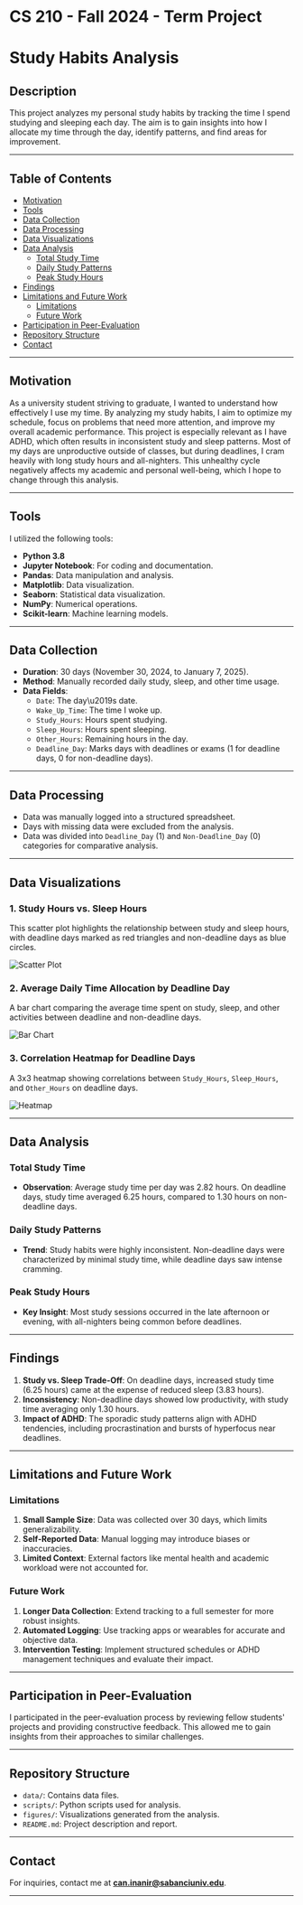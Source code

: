 # CS 210 - Fall 2024 - Term Project
# Study Habits Analysis

## Description

This project analyzes my personal study habits by tracking the time I spend studying and sleeping each day. The aim is to gain insights into how I allocate my time through the day, identify patterns, and find areas for improvement.

---

## Table of Contents

- [Motivation](#motivation)
- [Tools](#tools)
- [Data Collection](#data-collection)
- [Data Processing](#data-processing)
- [Data Visualizations](#data-visualizations)
- [Data Analysis](#data-analysis)
  - [Total Study Time](#total-study-time)
  - [Daily Study Patterns](#daily-study-patterns)
  - [Peak Study Hours](#peak-study-hours)
- [Findings](#findings)
- [Limitations and Future Work](#limitations-and-future-work)
  - [Limitations](#limitations)
  - [Future Work](#future-work)
- [Participation in Peer-Evaluation](#participation-in-peer-evaluation)
- [Repository Structure](#repository-structure)
- [Contact](#contact)

---

## Motivation

As a university student striving to graduate, I wanted to understand how effectively I use my time. By analyzing my study habits, I aim to optimize my schedule, focus on problems that need more attention, and improve my overall academic performance. This project is especially relevant as I have ADHD, which often results in inconsistent study and sleep patterns. Most of my days are unproductive outside of classes, but during deadlines, I cram heavily with long study hours and all-nighters. This unhealthy cycle negatively affects my academic and personal well-being, which I hope to change through this analysis.

---

## Tools

I utilized the following tools:
- **Python 3.8**
- **Jupyter Notebook**: For coding and documentation.
- **Pandas**: Data manipulation and analysis.
- **Matplotlib**: Data visualization.
- **Seaborn**: Statistical data visualization.
- **NumPy**: Numerical operations.
- **Scikit-learn**: Machine learning models.

---

## Data Collection

- **Duration**: 30 days (November 30, 2024, to January 7, 2025).
- **Method**: Manually recorded daily study, sleep, and other time usage.
- **Data Fields**:
  - `Date`: The day\u2019s date.
  - `Wake_Up_Time`: The time I woke up.
  - `Study_Hours`: Hours spent studying.
  - `Sleep_Hours`: Hours spent sleeping.
  - `Other_Hours`: Remaining hours in the day.
  - `Deadline_Day`: Marks days with deadlines or exams (1 for deadline days, 0 for non-deadline days).

---

## Data Processing

- Data was manually logged into a structured spreadsheet.
- Days with missing data were excluded from the analysis.
- Data was divided into `Deadline_Day` (1) and `Non-Deadline_Day` (0) categories for comparative analysis.

---

## Data Visualizations

### 1. Study Hours vs. Sleep Hours
This scatter plot highlights the relationship between study and sleep hours, with deadline days marked as red triangles and non-deadline days as blue circles.

![Scatter Plot](figures/scatterplot.png)

### 2. Average Daily Time Allocation by Deadline Day
A bar chart comparing the average time spent on study, sleep, and other activities between deadline and non-deadline days.

![Bar Chart](figures/barchart.png)

### 3. Correlation Heatmap for Deadline Days
A 3x3 heatmap showing correlations between `Study_Hours`, `Sleep_Hours`, and `Other_Hours` on deadline days.

![Heatmap](figures/corheat1.png)

---

## Data Analysis

### Total Study Time

- **Observation**: Average study time per day was 2.82 hours. On deadline days, study time averaged 6.25 hours, compared to 1.30 hours on non-deadline days.

### Daily Study Patterns

- **Trend**: Study habits were highly inconsistent. Non-deadline days were characterized by minimal study time, while deadline days saw intense cramming.

### Peak Study Hours

- **Key Insight**: Most study sessions occurred in the late afternoon or evening, with all-nighters being common before deadlines.

---

## Findings

1. **Study vs. Sleep Trade-Off**: On deadline days, increased study time (6.25 hours) came at the expense of reduced sleep (3.83 hours).
2. **Inconsistency**: Non-deadline days showed low productivity, with study time averaging only 1.30 hours.
3. **Impact of ADHD**: The sporadic study patterns align with ADHD tendencies, including procrastination and bursts of hyperfocus near deadlines.

---

## Limitations and Future Work

### Limitations

1. **Small Sample Size**: Data was collected over 30 days, which limits generalizability.
2. **Self-Reported Data**: Manual logging may introduce biases or inaccuracies.
3. **Limited Context**: External factors like mental health and academic workload were not accounted for.

### Future Work

1. **Longer Data Collection**: Extend tracking to a full semester for more robust insights.
2. **Automated Logging**: Use tracking apps or wearables for accurate and objective data.
3. **Intervention Testing**: Implement structured schedules or ADHD management techniques and evaluate their impact.

---

## Participation in Peer-Evaluation

I participated in the peer-evaluation process by reviewing fellow students' projects and providing constructive feedback. This allowed me to gain insights from their approaches to similar challenges.

---

## Repository Structure

- `data/`: Contains data files.
- `scripts/`: Python scripts used for analysis.
- `figures/`: Visualizations generated from the analysis.
- `README.md`: Project description and report.

---

## Contact

For inquiries, contact me at **can.inanir@sabanciuniv.edu**.

---
